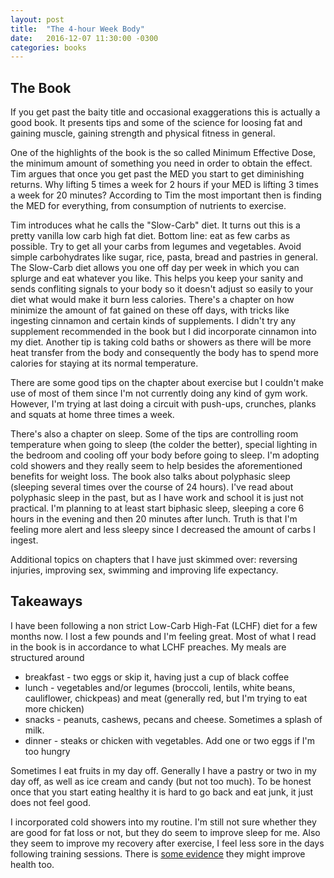 ```yaml
---
layout: post
title:  "The 4-hour Week Body"
date:   2016-12-07 11:30:00 -0300
categories: books 
---
```


## The Book

If you get past the baity title and occasional exaggerations this is actually a good book. It presents tips and some of the 
science for loosing fat and gaining muscle, gaining strength and physical fitness in general.

One of the highlights of the book is the so called Minimum Effective Dose, the minimum amount of something you need in order
to obtain the effect. Tim argues that once you get past the MED you start to get diminishing returns. Why lifting 5 times a week
for 2 hours if your MED is lifting 3 times a week for 20 minutes? According to Tim the most important then is finding the MED for everything,
from consumption of nutrients to exercise.

Tim introduces what he calls the "Slow-Carb" diet. It turns out this is a pretty vanilla low carb high fat diet. Bottom line: eat as
few carbs as possible. Try to get all your carbs from legumes and vegetables. Avoid simple carbohydrates like sugar, rice, pasta, bread
and pastries in general. The Slow-Carb diet allows you one off day per week in which you can splurge and eat whatever you like.
This helps you keep your sanity and sends confliting signals to your body so it doesn't adjust so easily to your diet what would make it
burn less calories. There's a chapter on how minimize the amount of fat gained on these off days, with tricks like ingesting cinnamon and certain
kinds of supplements. I didn't try any supplement recommended in the book but I did incorporate cinnamon into my diet. Another tip
is taking cold baths or showers as there will be more heat transfer from the body and consequently the body has to spend more calories
for staying at its normal temperature.

There are some good tips on the chapter about exercise but I couldn't make use of most of them since I'm not currently doing any
kind of gym work. However, I'm trying at last doing a circuit with push-ups, crunches, planks and squats at home three times a week.

There's also a chapter on sleep. Some of the tips are controlling room temperature when going to sleep (the colder the better), special
lighting in the bedroom and cooling off your body before going to sleep. I'm adopting cold showers and they really seem to help besides the
aforementioned benefits for weight loss. The book also talks about polyphasic sleep (sleeping several times over the course of 24 hours).
I've read about polyphasic sleep in the past, but as I have work and school it is just not practical. I'm planning to at least start
biphasic sleep, sleeping a core 6 hours in the evening and then 20 minutes after lunch. Truth is that I'm feeling more alert and less
sleepy since I decreased the amount of carbs I ingest.

Additional topics on chapters that I have just skimmed over: reversing injuries, improving sex, swimming and improving life expectancy.

## Takeaways

I have been following a non strict Low-Carb High-Fat (LCHF) diet for a few months now. I lost a few pounds and I'm feeling great. Most of
what I read in the book is in accordance to what LCHF preaches. My meals are structured around

- breakfast - two eggs or skip it, having just a cup of black coffee
- lunch - vegetables and/or legumes (broccoli, lentils, white beans, cauliflower, chickpeas) and meat (generally red, but I'm trying to
eat more chicken)
- snacks - peanuts, cashews, pecans and cheese. Sometimes a splash of milk.
- dinner - steaks or chicken with vegetables. Add one or two eggs if I'm too hungry

Sometimes I eat fruits in my day off. Generally I have a pastry or two in my day off, as well as ice cream and candy (but not too much).
To be honest once that you start eating healthy it is hard to go back and eat junk, it just does not feel good.

I incorporated cold showers into my routine. I'm still not sure whether they are good for fat loss or not, but they do seem to improve
sleep for me. Also they seem to improve my recovery after exercise, I feel less sore in the days following training sessions. 
There is [some evidence](http://www.lifehack.org/articles/lifestyle/surprising-benefits-cold-showers.html) they might improve health too.

